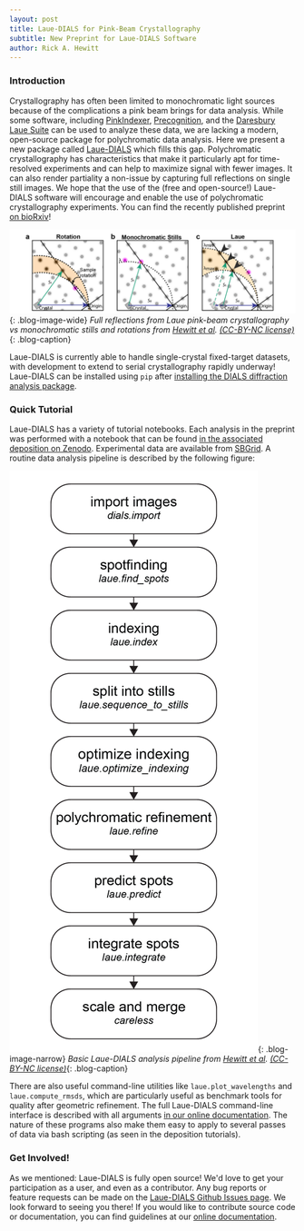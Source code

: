 ```yaml
---
layout: post
title: Laue-DIALS for Pink-Beam Crystallography
subtitle: New Preprint for Laue-DIALS Software
author: Rick A. Hewitt
---
```


### Introduction
Crystallography has often been limited to monochromatic light sources because of the complications a pink beam brings for data analysis. While some software, including [PinkIndexer](https://journals.iucr.org/a/issues/2020/02/00/ae5078/index.html), [Precognition](https://biocars.uchicago.edu/facilities/software/precognition-documentation/), and the [Daresbury Laue Suite](https://doi.org/10.1107/S1600577521001326) can be used to analyze these data, we are lacking a modern, open-source package for polychromatic data analysis. Here we present a new package called [Laue-DIALS](https://rs-station.github.io/laue-dials/) which fills this gap. Polychromatic crystallography has characteristics that make it particularly apt for time-resolved experiments and can help to maximize signal with fewer images. It can also render partiality a non-issue by capturing full reflections on single still images. We hope that the use of the (free and open-source!) Laue-DIALS software will encourage and enable the use of polychromatic crystallography experiments. You can find the recently published preprint [on bioRxiv](https://www.biorxiv.org/content/10.1101/2024.07.23.604358v1)!

![Reciprocal lattice points in the Laue case](/assets/posts/2024-08-07-laue-dials-preprint.md/laue_rlp.png){: .blog-image-wide}
*Full reflections from Laue pink-beam crystallography vs monochromatic stills and rotations from [Hewitt et al](https://www.biorxiv.org/content/10.1101/2024.07.23.604358v1). [(CC-BY-NC license)](https://creativecommons.org/licenses/by/4.0/)*{: .blog-caption}

Laue-DIALS is currently able to handle single-crystal fixed-target datasets, with development to extend to serial crystallography rapidly underway! Laue-DIALS can be installed using `pip` after [installing the DIALS diffraction analysis package](https://dials.github.io/installation.html).

### Quick Tutorial
Laue-DIALS has a variety of tutorial notebooks. Each analysis in the preprint was performed with a notebook that can be found [in the associated deposition on Zenodo](https://zenodo.org/records/12761162). Experimental data are available from [SBGrid](https://sbgrid.org). A routine data analysis pipeline is described by the following figure:

![Laue-DIALS Pipeline](/assets/posts/2024-08-07-laue-dials-preprint.md/laue-dials-pipeline.png){: .blog-image-narrow}
*Basic Laue-DIALS analysis pipeline from [Hewitt et al](https://www.biorxiv.org/content/10.1101/2024.07.23.604358v1). [(CC-BY-NC license)](https://creativecommons.org/licenses/by/4.0/)*{: .blog-caption}

There are also useful command-line utilities like `laue.plot_wavelengths` and `laue.compute_rmsds`, which are particularly useful as benchmark tools for quality after geometric refinement. The full Laue-DIALS command-line interface is described with all arguments [in our online documentation](https://rs-station.github.io/laue-dials/cli/functions.html). The nature of these programs also make them easy to apply to several passes of data via bash scripting (as seen in the deposition tutorials). 

### Get Involved!
As we mentioned: Laue-DIALS is fully open source! We'd love to get your participation as a user, and even as a contributor. Any bug reports or feature requests can be made on the [Laue-DIALS Github Issues page](https://github.com/rs-station/laue-dials/issues). We look forward to seeing you there! If you would like to contribute source code or documentation, you can find guidelines at our [online documentation](https://rs-station.github.io/laue-dials/contributing.html).
